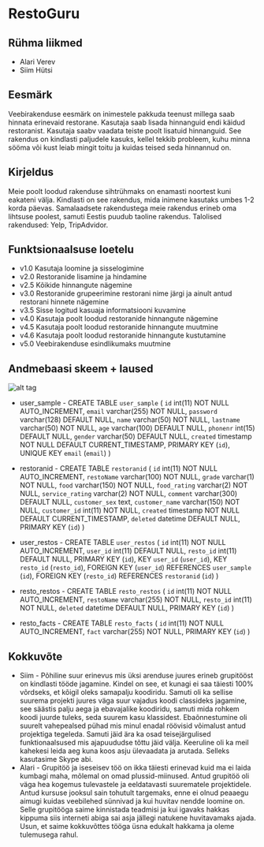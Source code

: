 # RestoGuru


## Rühma liikmed
* Alari Verev
* Siim Hütsi

## Eesmärk
Veebirakenduse eesmärk on inimestele pakkuda teenust millega saab hinnata erinevaid restorane. Kasutaja saab lisada hinnanguid endi käidud restoranist. Kasutaja saabv vaadata teiste poolt lisatuid hinnanguid. See rakendus on kindlasti paljudele kasuks, kellel tekkib probleem, kuhu minna sööma või kust leiab mingit toitu ja kuidas teised seda hinnannud on.

## Kirjeldus
Meie poolt loodud rakenduse sihtrühmaks on enamasti noortest kuni eakateni välja. Kindlasti on see rakendus, mida inimene kasutaks umbes 1-2 korda päevas. Samalaadsete rakendustega meie rakendus erineb oma lihtsuse poolest, samuti Eestis puudub taoline rakendus. Talolised rakendused: Yelp, TripAdvidor.

## Funktsionaalsuse loetelu
* v1.0 Kasutaja loomine ja sisselogimine
* v2.0 Restoranide lisamine ja hindamine
* v2.5 Kõikide hinnangute nägemine
* v3.0 Restoranide grupeerimine restorani nime järgi ja ainult antud restorani hinnete nägemine
* v3.5 Sisse logitud kasuaja informatsiooni kuvamine
* v4.0 Kasutaja poolt loodud restoranide hinnangute nägemine
* v4.5 Kasutaja poolt loodud restoranide hinnangute muutmine
* v4.6 Kasutaja poolt loodud restoranide hinnangute kustutamine
* v5.0 Veebirakenduse esindlikumaks muutmine

## Andmebaasi skeem + laused
![alt tag](http://i.imgur.com/O7eQoYL.png)

* user_sample - CREATE TABLE `user_sample` (
 `id` int(11) NOT NULL AUTO_INCREMENT,
 `email` varchar(255) NOT NULL,
 `password` varchar(128) DEFAULT NULL,
 `name` varchar(50) NOT NULL,
 `lastname` varchar(50) NOT NULL,
 `age` varchar(100) DEFAULT NULL,
 `phonenr` int(15) DEFAULT NULL,
 `gender` varchar(50) DEFAULT NULL,
 `created` timestamp NOT NULL DEFAULT CURRENT_TIMESTAMP,
 PRIMARY KEY (`id`),
 UNIQUE KEY `email` (`email`)
)

* restoranid - CREATE TABLE `restoranid` (
 `id` int(11) NOT NULL AUTO_INCREMENT,
 `restoName` varchar(100) NOT NULL,
 `grade` varchar(1) NOT NULL,
 `food` varchar(150) NOT NULL,
 `food_rating` varchar(2) NOT NULL,
 `service_rating` varchar(2) NOT NULL,
 `comment` varchar(300) DEFAULT NULL,
 `customer_sex` text,
 `customer_name` varchar(150) NOT NULL,
 `customer_id` int(11) NOT NULL,
 `created` timestamp NOT NULL DEFAULT CURRENT_TIMESTAMP,
 `deleted` datetime DEFAULT NULL,
 PRIMARY KEY (`id`)
)

* user_restos - CREATE TABLE `user_restos` (
 `id` int(11) NOT NULL AUTO_INCREMENT,
 `user_id` int(11) DEFAULT NULL,
 `resto_id` int(11) DEFAULT NULL,
 PRIMARY KEY (`id`),
 KEY `user_id` (`user_id`),
 KEY `resto_id` (`resto_id`),
 FOREIGN KEY (`user_id`) REFERENCES `user_sample` (`id`),
 FOREIGN KEY (`resto_id`) REFERENCES `restoranid` (`id`)
)

* resto_restos - CREATE TABLE `resto_restos` (
 `id` int(11) NOT NULL AUTO_INCREMENT,
 `restoName` varchar(255) NOT NULL,
 `resto_id` int(11) NOT NULL,
 `deleted` datetime DEFAULT NULL,
 PRIMARY KEY (`id`)
)

* resto_facts - CREATE TABLE `resto_facts` (
 `id` int(11) NOT NULL AUTO_INCREMENT,
 `fact` varchar(255) NOT NULL,
 PRIMARY KEY (`id`)
)

## Kokkuvõte
* Siim - Põhiline suur erinevus mis üksi arenduse juures erineb grupitööst on kindlasti tööde jagamine. Kindel on see, et kunagi ei saa täiesti 100% võrdseks, et kõigil oleks samapalju koodiridu. Samuti oli ka sellise suurema projekti juures väga suur vajadus koodi classideks jagamine, see säästis palju aega ja ebavajalike koodiridu, samuti mida rohkem koodi juurde tuleks, seda suurem kasu klassidest. Ebaõnnestumine oli suurelt vahepealsed pühad mis minul enadal röövisid võimalust antud projektiga tegeleda. Samuti jäid ära ka osad teisejärgulised funktionaalsused mis ajapuududse tõttu jäid välja. Keeruline oli ka meil kahekesi leida aeg kuna koos asju ülevaadata ja arutada. Selleks kasutasime Skype abi.
* Alari - Grupitöö ja iseseisev töö on ikka täiesti erinevad kuid ma ei laida kumbagi maha, mõlemal on omad plussid-miinused. Antud grupitöö oli väga hea kogemus tulevastele ja eeldatavasti suurematele projektidele. Antud kursuse jooksul sain tohutult targemaks, enne ei olnud peaaegu aimugi kuidas veebilehed sünnivad ja kui huvitav nendde loomine on. Selle grupitööga saime kinnistada teadmisi ja kui igavaks hakkas kippuma siis interneti abiga sai asja jällegi natukene huvitavamaks ajada. Usun, et saime kokkuvõttes tööga üsna edukalt hakkama ja oleme tulemusega rahul. 
